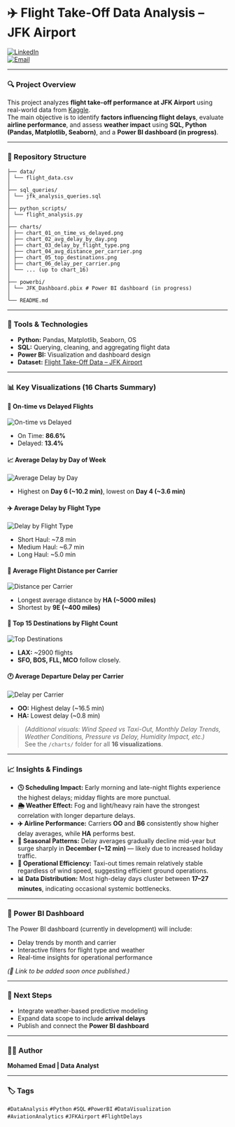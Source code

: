 # ✈️ Flight Take-Off Data Analysis – JFK Airport  

[![LinkedIn](https://img.shields.io/badge/LinkedIn-Profile-blue?logo=linkedin)](https://www.linkedin.com/in/mohamed-emad-396981344)  
[![Email](https://img.shields.io/badge/Email-Contact-orange?logo=gmail)](mailto:mohamedemad24649@gmail.com)

---

### 🔍 Project Overview
This project analyzes **flight take-off performance at JFK Airport** using real-world data from [Kaggle](https://www.kaggle.com/datasets/deepankurk/flight-take-off-data-jfk-airport).  
The main objective is to identify **factors influencing flight delays**, evaluate **airline performance**, and assess **weather impact** using **SQL, Python (Pandas, Matplotlib, Seaborn)**, and a **Power BI dashboard (in progress)**.

---

### 📂 Repository Structure
```
├── data/
│ └── flight_data.csv
│
├── sql_queries/
│ └── jfk_analysis_queries.sql
│
├── python_scripts/
│ └── flight_analysis.py
│
├── charts/
│ ├── chart_01_on_time_vs_delayed.png
│ ├── chart_02_avg_delay_by_day.png
│ ├── chart_03_delay_by_flight_type.png
│ ├── chart_04_avg_distance_per_carrier.png
│ ├── chart_05_top_destinations.png
│ ├── chart_06_delay_per_carrier.png
│ └── ... (up to chart_16)
│
├── powerbi/
│ └── JFK_Dashboard.pbix # Power BI dashboard (in progress)
│
└── README.md
```

---

### 🧠 Tools & Technologies
- **Python:** Pandas, Matplotlib, Seaborn, OS  
- **SQL:** Querying, cleaning, and aggregating flight data  
- **Power BI:** Visualization and dashboard design  
- **Dataset:** [Flight Take-Off Data – JFK Airport](https://www.kaggle.com/datasets/deepankurk/flight-take-off-data-jfk-airport)

---

### 📊 Key Visualizations (16 Charts Summary)

#### 🥧 On-time vs Delayed Flights
![On-time vs Delayed](charts/chart_01_on_time_vs_delayed.png)  
- On Time: **86.6%**  
- Delayed: **13.4%**

#### 📈 Average Delay by Day of Week
![Average Delay by Day](charts/chart_02_avg_delay_by_day.png)  
- Highest on **Day 6 (~10.2 min)**, lowest on **Day 4 (~3.6 min)**

#### ✈️ Average Delay by Flight Type
![Delay by Flight Type](charts/chart_03_delay_by_flight_type.png)  
- Short Haul: ~7.8 min  
- Medium Haul: ~6.7 min  
- Long Haul: ~5.0 min  

#### 🧭 Average Flight Distance per Carrier
![Distance per Carrier](charts/chart_04_avg_distance_per_carrier.png)  
- Longest average distance by **HA (~5000 miles)**  
- Shortest by **9E (~400 miles)**  

#### 🌆 Top 15 Destinations by Flight Count
![Top Destinations](charts/chart_05_top_destinations.png)  
- **LAX:** ~2900 flights  
- **SFO, BOS, FLL, MCO** follow closely.

#### 🕐 Average Departure Delay per Carrier
![Delay per Carrier](charts/chart_06_delay_per_carrier.png)  
- **OO:** Highest delay (~16.5 min)  
- **HA:** Lowest delay (~0.8 min)

> *(Additional visuals: Wind Speed vs Taxi-Out, Monthly Delay Trends, Weather Conditions, Pressure vs Delay, Humidity Impact, etc.)*  
> See the `/charts/` folder for all **16 visualizations**.

---

### 📈 Insights & Findings

- **🕓 Scheduling Impact:** Early morning and late-night flights experience the highest delays; midday flights are more punctual.  
- **🌦️ Weather Effect:** Fog and light/heavy rain have the strongest correlation with longer departure delays.  
- **✈️ Airline Performance:** Carriers **OO** and **B6** consistently show higher delay averages, while **HA** performs best.  
- **📅 Seasonal Patterns:** Delay averages gradually decline mid-year but surge sharply in **December (~12 min)** — likely due to increased holiday traffic.  
- **💨 Operational Efficiency:** Taxi-out times remain relatively stable regardless of wind speed, suggesting efficient ground operations.  
- **📊 Data Distribution:** Most high-delay days cluster between **17–27 minutes**, indicating occasional systemic bottlenecks.

---

### 🚧 Power BI Dashboard
The Power BI dashboard (currently in development) will include:
- Delay trends by month and carrier  
- Interactive filters for flight type and weather  
- Real-time insights for operational performance

*(📎 Link to be added soon once published.)*

---

### 🧩 Next Steps
- Integrate weather-based predictive modeling  
- Expand data scope to include **arrival delays**  
- Publish and connect the **Power BI dashboard**  

---

### 👨‍💻 Author
**Mohamed Emad | Data Analyst**  

---

### 🏷️ Tags
`#DataAnalysis` `#Python` `#SQL` `#PowerBI` `#DataVisualization` `#AviationAnalytics` `#JFKAirport` `#FlightDelays`

